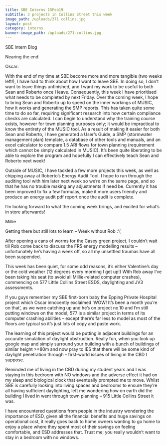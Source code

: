 ```yaml
---
title: SBE Interns 15Feb19
subtitle: 3 projects in Collins Street this week
image_path: /uploads/271 collins.jpg
layout: post
category: interns
banner-image_path: /uploads/271-collins.jpg
---
```


SBE Intern Blog

Nearing the end

Oscar:

With the end of my time at SBE become more and more tangible (two weeks left!), I have had to think about how I want to leave SBE. In doing so, I don’t want to leave things unfinished, and I want my work to be useful to both Sean and Roberto once I leave. Consequently, this week I have prioritised what needs to be completed by next Friday. Over the coming week, I hope to bring Sean and Roberto up to speed on the inner workings of MUSIC, how it works and generating the SMP reports. This has taken quite some time to do so far, requiring significant research into how certain compliance checks are calculated. I can begin to understand why the training course exists, however for town planning purposes only; it would be impractical to know the entirety of the MUSIC tool. As a result of making it easier for both Sean and Roberto, I have generated a User’s Guide, a SMP (stormwater management plan) template, a database of other tools and manuals, and an excel calculator to compare 1.5 ARI flows for town planning (requirement which cannot be simply calculated in MUSIC). It’s been quite liberating to be able to explore the program and hopefully I can effectively teach Sean and Roberto next week!

Outside of MUSIC, I have tackled a few more projects this week, as well as chipping away at Roberto’s Energy Audit Tool. I hope to run through the auditing tool with him later next week so we’re on the same page, and so that he has no trouble making any adjustments if need be. Currently it has been improved to fix a few formulas, make it more users friendly and produce an energy audit pdf report once the audit is complete.

I’m looking forward to what the coming week brings, and excited for what’s in store afterwards!

Millie

Getting there but still lots to learn – Week without Rob :’(

After opening a cans of worms for the Casey green project, I couldn’t wait till Rob come back to discuss the FR5 energy modelling results – unfortunately he’s having a week off, so all my unsettled traumas have all been suspended. &nbsp;

This week has been quiet, for some odd reasons, it’s either Valentine’s day or the cold weather (12 degrees every morning I get up!) With Rob away I’ve been taking his seat (to avoid all Millie-related computer crashes), commencing on 577 Little Collins Street ESDS, daylighting and JV3 assessments.

If you guys remember my SBE first-born baby the Epping Private Hospital project which Oscar innocently exclaimed ‘WOW! It’s been a month you’re on that’, as we were catching up and he’s on project no.10 and I’m still putting windows on the model, 577 is a similar project in terms of its computer crashing abilities – except there’s far less to model as most of the floors are typical so it’s just lots of copy and paste work.

The learning of this project would be putting in adjacent buildings for an accurate simulation of daylight obstruction. Really fun, when you look up google map and simply surround your building with a bunch of buildings of similar height &gt;=80m and now pray to IES that there will be some kind of daylight penetration through – first-world issues of living in the CBD I suppose.

Reminded me of living in the CBD during my student years and I was staying in this bedroom with NO windows and the adverse effect it had on my sleep and biological clock that eventually prompted me to move. Whilst SBE is carefully looking into living spaces and bedrooms to ensure they’re all having sufficient daylighting, left me wondering how on earth did the building I lived in went through town planning – 915 Little Collins Street it was.

I have encountered questions from people in the industry wondering the importance of ESD, given all the financial benefits and huge savings on operational cost, it really goes back to home owners wanting to go home to enjoy a place where they spent most of their savings on feeling comfortable, and ESD addresses that. Trust me; you really wouldn’t want to stay in a bedroom with no windows.